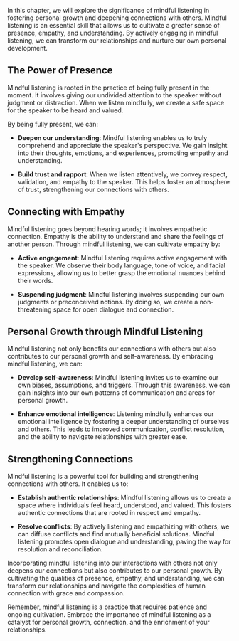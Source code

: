
In this chapter, we will explore the significance of mindful listening in fostering personal growth and deepening connections with others. Mindful listening is an essential skill that allows us to cultivate a greater sense of presence, empathy, and understanding. By actively engaging in mindful listening, we can transform our relationships and nurture our own personal development.

The Power of Presence
---------------------

Mindful listening is rooted in the practice of being fully present in the moment. It involves giving our undivided attention to the speaker without judgment or distraction. When we listen mindfully, we create a safe space for the speaker to be heard and valued.

By being fully present, we can:

* **Deepen our understanding**: Mindful listening enables us to truly comprehend and appreciate the speaker's perspective. We gain insight into their thoughts, emotions, and experiences, promoting empathy and understanding.

* **Build trust and rapport**: When we listen attentively, we convey respect, validation, and empathy to the speaker. This helps foster an atmosphere of trust, strengthening our connections with others.

Connecting with Empathy
-----------------------

Mindful listening goes beyond hearing words; it involves empathetic connection. Empathy is the ability to understand and share the feelings of another person. Through mindful listening, we can cultivate empathy by:

* **Active engagement**: Mindful listening requires active engagement with the speaker. We observe their body language, tone of voice, and facial expressions, allowing us to better grasp the emotional nuances behind their words.

* **Suspending judgment**: Mindful listening involves suspending our own judgments or preconceived notions. By doing so, we create a non-threatening space for open dialogue and connection.

Personal Growth through Mindful Listening
-----------------------------------------

Mindful listening not only benefits our connections with others but also contributes to our personal growth and self-awareness. By embracing mindful listening, we can:

* **Develop self-awareness**: Mindful listening invites us to examine our own biases, assumptions, and triggers. Through this awareness, we can gain insights into our own patterns of communication and areas for personal growth.

* **Enhance emotional intelligence**: Listening mindfully enhances our emotional intelligence by fostering a deeper understanding of ourselves and others. This leads to improved communication, conflict resolution, and the ability to navigate relationships with greater ease.

Strengthening Connections
-------------------------

Mindful listening is a powerful tool for building and strengthening connections with others. It enables us to:

* **Establish authentic relationships**: Mindful listening allows us to create a space where individuals feel heard, understood, and valued. This fosters authentic connections that are rooted in respect and empathy.

* **Resolve conflicts**: By actively listening and empathizing with others, we can diffuse conflicts and find mutually beneficial solutions. Mindful listening promotes open dialogue and understanding, paving the way for resolution and reconciliation.

Incorporating mindful listening into our interactions with others not only deepens our connections but also contributes to our personal growth. By cultivating the qualities of presence, empathy, and understanding, we can transform our relationships and navigate the complexities of human connection with grace and compassion.

Remember, mindful listening is a practice that requires patience and ongoing cultivation. Embrace the importance of mindful listening as a catalyst for personal growth, connection, and the enrichment of your relationships.
